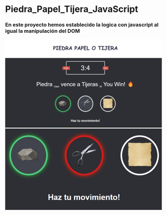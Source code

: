 # Piedra_Papel_Tijera_JavaScript
### En este proyecto hemos establecido la logica con javascript al igual la manipulación del DOM
![alt text](imgs/index.jpeg)
![alt text](imgs/index2.jpeg)
